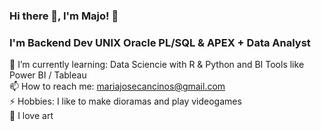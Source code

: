 ### Hi there 👋, I'm Majo! 🐨
### I'm Backend Dev UNIX Oracle PL/SQL & APEX + Data Analyst

🌱 I’m currently learning: Data Sciencie with R & Python and BI Tools like Power BI / Tableau <br>
📫 How to reach me: mariajosecancinos@gmail.com <br>
⚡ Hobbies: I like to make dioramas and play videogames <br>
💜 I love art <br>

<!--
**Majolatrix/Majolatrix** is a ✨ _special_ ✨ repository because its `README.md` (this file) appears on your GitHub profile.

Here are some ideas to get you started:

- 🔭 I’m currently working on ...

- 👯 I’m looking to collaborate on ...
- 🤔 I’m looking for help with ...
- 💬 Ask me about ...
- 😄 Pronouns: ...

-->
